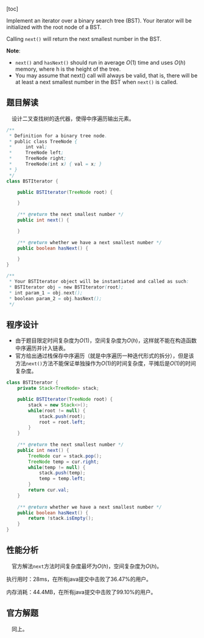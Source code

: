 [toc]

Implement an iterator over a binary search tree (BST). Your iterator will be initialized with the root node of a BST.

Calling `next()` will return the next smallest number in the BST.



**Note**:

* `next()` and `hasNext()` should run in average $O(1)$ time and uses $O(h)$ memory, where h is the height of the tree.
* You may assume that next() call will always be valid, that is, there will be at least a next smallest number in the BST when `next()` is called.
  

## 题目解读

&emsp;设计二叉查找树的迭代器，使得中序遍历输出元素。

```java
/**
 * Definition for a binary tree node.
 * public class TreeNode {
 *     int val;
 *     TreeNode left;
 *     TreeNode right;
 *     TreeNode(int x) { val = x; }
 * }
 */
class BSTIterator {

    public BSTIterator(TreeNode root) {

    }
    
    /** @return the next smallest number */
    public int next() {

    }
    
    /** @return whether we have a next smallest number */
    public boolean hasNext() {

    }
}

/**
 * Your BSTIterator object will be instantiated and called as such:
 * BSTIterator obj = new BSTIterator(root);
 * int param_1 = obj.next();
 * boolean param_2 = obj.hasNext();
 */
```

## 程序设计

* 由于题目限定时间复杂度为$O(1)$，空间复杂度为$O(h)$，这样就不能在构造函数中序遍历并计入链表。
* 官方给出通过栈保存中序遍历（就是中序遍历一种迭代形式的拆分），但是该方法`next()`方法不能保证单独操作为$O(1)$的时间复杂度，平摊后是$O(1)$的时间复杂度。

```java
class BSTIterator {
    private Stack<TreeNode> stack;

    public BSTIterator(TreeNode root) {
        stack = new Stack<>();
        while(root != null) {
            stack.push(root);
            root = root.left;
        }
    }
    
    /** @return the next smallest number */
    public int next() {
        TreeNode cur = stack.pop();
        TreeNode temp = cur.right;
        while(temp != null) {
            stack.push(temp);
            temp = temp.left;
        }
        return cur.val;
    }
    
    /** @return whether we have a next smallest number */
    public boolean hasNext() {
        return !stack.isEmpty();
    }
}
```

## 性能分析

&emsp;官方解法`next`方法时间复杂度最坏为$O(h)$，空间复杂度为$O(h)$。

执行用时：28ms，在所有java提交中击败了36.47%的用户。

内存消耗：44.4MB，在所有java提交中击败了99.10%的用户。

## 官方解题

&emsp;同上。